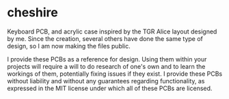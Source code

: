 # cheshire
Keyboard PCB, and acrylic case inspired by the TGR Alice layout designed by me. Since the creation, several others have done the same type of design, so I am now making the files public.

I provide these PCBs as a reference for design. Using them within your projects will require a will to do research of one's own and to learn the workings of them, potentially fixing issues if they exist.
I provide these PCBs without liability and without any guarantees regarding functionality, as expressed in the MIT license under which all of these PCBs are licensed.

